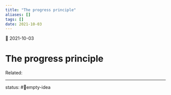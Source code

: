 ```yaml
---
title: "The progress principle"
aliases: []
tags: []
date: 2021-10-03
---
```

🌱 2021-10-03
# The progress principle
Related:
___
status: #💭empty-idea